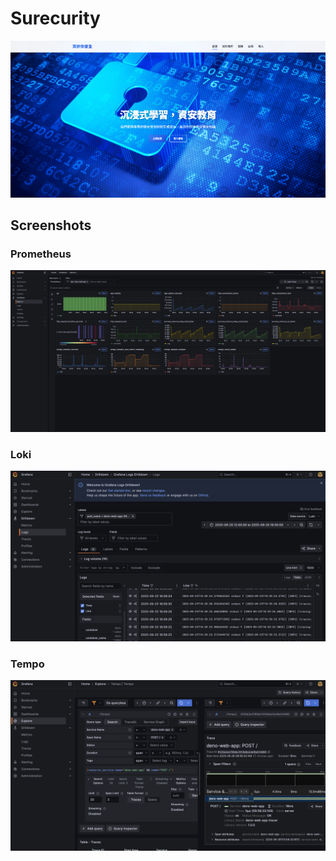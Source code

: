 # Surecurity

![before_login_index_page](.github/images/web/before_login_index_page.png)

## Screenshots

### Prometheus

![prometheus](.github/images/grafana/prometheus.png)

### Loki

![loki](.github/images/grafana/loki.png)

### Tempo

![Tempo](.github/images/grafana/tempo.png)